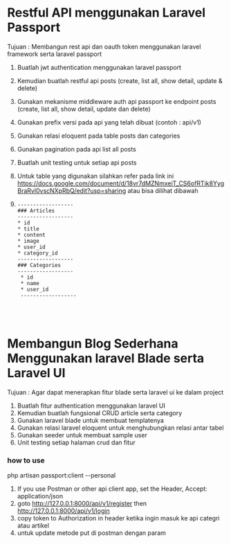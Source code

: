# Restful API menggunakan Laravel Passport 

Tujuan : Membangun rest api dan oauth token menggunakan laravel framework serta laravel passport 


1. Buatlah jwt authentication menggunakan laravel passport
2. Kemudian buatlah restful api posts (create, list all, show detail, update & delete)
3. Gunakan mekanisme middleware auth api passport ke endpoint posts (create, list all, show detail, update dan delete) 
4. Gunakan prefix versi pada api yang telah dibuat (contoh : api/v1)
5. Gunakan relasi eloquent pada table posts dan categories
6. Gunakan pagination pada api list all posts
7. Buatlah unit testing untuk setiap api posts
8. Untuk table yang digunakan silahkan refer pada link ini https://docs.google.com/document/d/18vr7dMZNmxeiT_CS6ofRTik8YygBraRvl0vscNXpRbQ/edit?usp=sharing
atau bisa dilihat dibawah

9.     ------------------    
       ### Articles
       ------------------
       * id
       * title
       * content
       * image
       * user_id
       * category_id
       ------------------
       ### Categories
       ------------------
        * id
        * name
        * user_id
        ------------------
       
<br><br>


# Membangun Blog Sederhana Menggunakan laravel Blade serta Laravel UI

Tujuan : Agar dapat menerapkan fitur blade serta laravel ui ke dalam project

1. Buatlah fitur authentication menggunakan laravel UI
2. Kemudian buatlah fungsional CRUD article serta category 
3. Gunakan laravel blade untuk membuat templatenya
4. Gunakan relasi laravel eloquent untuk menghubungkan relasi antar tabel
5. Gunakan seeder untuk membuat sample user
6. Unit testing setiap halaman crud dan fitur


### how to use
php artisan passport:client --personal
1. If you use Postman or other api client app, set the Header,  Accept: application/json 
2.  goto http://127.0.0.1:8000/api/v1/register then http://127.0.0.1:8000/api/v1/login
3. copy token to Authorization in header ketika ingin masuk ke api categri atau artikel
4. untuk update metode put di postman dengan param
